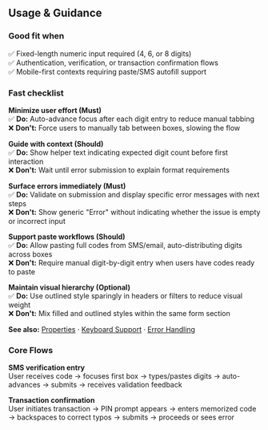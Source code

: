 ## Usage & Guidance

### Good fit when

✅ Fixed-length numeric input required (4, 6, or 8 digits)  
✅ Authentication, verification, or transaction confirmation flows  
✅ Mobile-first contexts requiring paste/SMS autofill support

### Fast checklist

**Minimize user effort (Must)**  
✅ **Do:** Auto-advance focus after each digit entry to reduce manual tabbing  
❌ **Don't:** Force users to manually tab between boxes, slowing the flow

**Guide with context (Should)**  
✅ **Do:** Show helper text indicating expected digit count before first interaction  
❌ **Don't:** Wait until error submission to explain format requirements

**Surface errors immediately (Must)**  
✅ **Do:** Validate on submission and display specific error messages with next steps  
❌ **Don't:** Show generic "Error" without indicating whether the issue is empty or incorrect input

**Support paste workflows (Should)**  
✅ **Do:** Allow pasting full codes from SMS/email, auto-distributing digits across boxes  
❌ **Don't:** Require manual digit-by-digit entry when users have codes ready to paste

**Maintain visual hierarchy (Optional)**  
✅ **Do:** Use outlined style sparingly in headers or filters to reduce visual weight  
❌ **Don't:** Mix filled and outlined styles within the same form section

**See also:** [Properties](#properties) · [Keyboard Support](#keyboard-support) · [Error Handling](#error-handling)

### Core Flows

**SMS verification entry**  
User receives code → focuses first box → types/pastes digits → auto-advances → submits → receives validation feedback

**Transaction confirmation**  
User initiates transaction → PIN prompt appears → enters memorized code → backspaces to correct typos → submits → proceeds or sees error